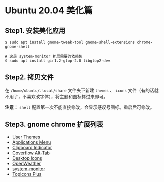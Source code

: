 # Ubuntu 20.04 美化篇

## Step1. 安装美化应用

``` shell
$ sudo apt install gnome-tweak-tool gnome-shell-extensions chrome-gnome-shell

# 这是 system-monitor 扩展需要的依赖包
$ sudo apt install gir1.2-gtop-2.0 libgtop2-dev
```

## Step2. 拷贝文件

在 `/home/ubuntu/.local/share` 文件夹下新建 `themes` 、 `icons` 文件（有的话就不用了，不喜欢改字体），将主题和图标拷过来即可。

**注意：** `shell` 配置第一次不能直接修改，会显示感叹号图标。重启后可修改。

## Step3. gnome chrome 扩展列表

* [User Themes](https://extensions.gnome.org/extension/19/user-themes/)
* [Applications Menu](https://extensions.gnome.org/extension/6/applications-menu/)
* [Clipboard Indicator](https://extensions.gnome.org/extension/779/clipboard-indicator/)
* [Coverflow Alt-Tab](https://extensions.gnome.org/extension/97/coverflow-alt-tab/)
* [Desktop Icons](https://extensions.gnome.org/extension/1465/desktop-icons/)
* [OpenWeather](https://extensions.gnome.org/extension/750/openweather/)
* [system-monitor](https://extensions.gnome.org/extension/120/system-monitor/)
* [TopIcons Plus](https://extensions.gnome.org/extension/1031/topicons/)
